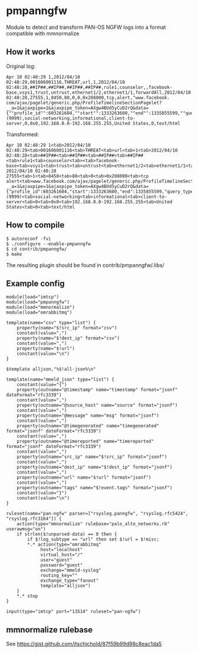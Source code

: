 # pmpanngfw

Module to detect and transform PAN-OS NGFW logs into a format compatible with mmnormalize

## How it works

Original log:

    Apr 10 02:48:29 1,2012/04/10 02:48:29,001606001116,THREAT,url,1,2012/04/10 02:48:28,##IP##,##IP##,##IP##,##IP##,rule1,counselor,,facebook-    base,vsys1,trust,untrust,ethernet1/2,ethernet1/1,forwardAll,2012/04/10 02:48:28,27555,1,8450,80,0,0,0x208000,tcp,alert,"www.facebook.    com/ajax/pagelet/generic.php/ProfileTimelineSectionPagelet?__a=1&ajaxpipe=1&ajaxpipe_token=AXgw4BUd5yCuD2rQ&data={""profile_id"":603261604,""start"":1333263600,""end"":1335855599,""query_type"":5,""page_index"":1,""section_container_id"":""ucp7d6_26"",""section_pagelet_id"":""pagelet_timeline_recent"",""unit_container_id"":""ucp7d6_25"",""current_scrubber_key"":""recent"",""time_cutoff"":null,""buffer"":1300,""require_click"":false,""num_visible_units"":5,""remove_dupes"":true}&__user=857280013&__adt=3&__att=iframe",(9999),social-networking,informational,client-to-server,0,0x0,192.168.0.0-192.168.255.255,United States,0,text/html

Transformed:

    Apr 10 02:48:29 1<tab>2012/04/10 02:48:29<tab>001606001116<tab>THREAT<tab>url<tab>1<tab>2012/04/10 02:48:28<tab>##IP##<tab>##IP##<tab>##IP##<tab>##IP##<tab>rule1<tab>counselor<tab><tab>facebook-base<tab>vsys1<tab>trust<tab>untrust<tab>ethernet1/2<tab>ethernet1/1<tab>forwardAll  2012/04/10 02:48:28 27555<tab>1<tab>8450<tab>80<tab>0<tab>0x208000<tab>tcp alert<tab>www.facebook.com/ajax/pagelet/generic.php/ProfileTimelineSectionPagelet?__a=1&ajaxpipe=1&ajaxpipe_token=AXgw4BUd5yCuD2rQ&data={"profile_id":603261604,"start":1333263600,"end":1335855599,"query_type":5,"page_index":1,"section_container_id":"ucp7d6_26","section_pagelet_id":"pagelet_timeline_recent","unit_container_id":"ucp7d6_25","current_scrubber_key":"recent","time_cutoff":null,"buffer":1300,"require_click":false,"num_visible_units":5,"remove_dupes":true}&__user=857280013&__adt=3&__att=iframe<tab>(9999)<tab>social-networking<tab>informational<tab>client-to-server<tab>0<tab>0x0<tab>192.168.0.0-192.168.255.255<tab>United States<tab>0<tab>text/html

## How to compile

    $ autoreconf -fvi
    $ ./configure --enable-pmpanngfw
    $ cd contrib/pmpanngfw/
    $ make

The resulting plugin should be found in contrib/pmpanngfw/.libs/

## Example config

    module(load="imtcp")
    module(load="pmpanngfw")
    module(load="mmnormalize")
    module(load="omrabbitmq")
    
    template(name="csv" type="list") {
        property(name="$!src_ip" format="csv")
        constant(value=",")
        property(name="$!dest_ip" format="csv")
        constant(value=",")
        property(name="$!url")
        constant(value="\n")
    }
    
    $template alljson,"%$!all-json%\n"
    
    template(name="mmeld_json" type="list") {
        constant(value="{")
        property(outname="@timestamp" name="timestamp" format="jsonf" dateFormat="rfc3339")
        constant(value=",")
        property(outname="@source_host" name="source" format="jsonf")
        constant(value=",")
        property(outname="@message" name="msg" format="jsonf")
        constant(value=",")
        property(outname="@timegenerated" name="timegenerated" format="jsonf" dateFormat="rfc3339")
        constant(value=",")
        property(outname="@timereported" name="timereported" format="jsonf" dateFormat="rfc3339")
        constant(value=",")
        property(outname="src_ip" name="$!src_ip" format="jsonf")
        constant(value=",")
        property(outname="dest_ip" name="$!dest_ip" format="jsonf")
        constant(value=",")
        property(outname="url" name="$!url" format="jsonf")
        constant(value=",")
        property(outname="tags" name="$!event.tags" format="jsonf")
        constant(value="}")
        constant(value="\n")
    }

    ruleset(name="pan-ngfw" parser=["rsyslog.panngfw", "rsyslog.rfc5424", "rsyslog.rfc3164"]) {
        action(type="mmnormalize" rulebase="palo_alto_networks.rb" userawmsg="on")
        if strlen($!unparsed-data) == 0 then {
            if $!log_subtype == "url" then set $!url = $!misc;
            *.* action(type="omrabbitmq" 
                 host="localhost"
                 virtual_host="/"
                 user="guest"
                 password="guest"
                 exchange="mmeld-syslog"
                 routing_key=""
                 exchange_type="fanout"
                 template="alljson")
        }
        *.* stop
    }
    
    input(type="imtcp" port="13514" ruleset="pan-ngfw")

## mmnormalize rulebase

See https://gist.github.com/jtschichold/87f59b99d98c8eac1da5


